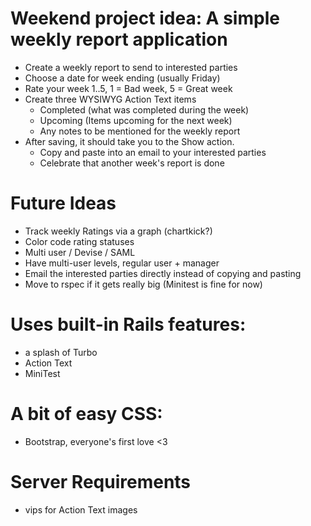 # Weekend project idea: A simple weekly report application
 - Create a weekly report to send to interested parties
 - Choose a date for week ending (usually Friday)
 - Rate your week 1..5, 1 = Bad week, 5 = Great week
 - Create three WYSIWYG Action Text items
   - Completed (what was completed during the week)
   - Upcoming (Items upcoming for the next week)
   - Any notes to be mentioned for the weekly report
 - After saving, it should take you to the Show action.
   - Copy and paste into an email to your interested parties
   - Celebrate that another week's report is done

# Future Ideas
- Track weekly Ratings via a graph (chartkick?)
- Color code rating statuses
- Multi user / Devise / SAML
- Have multi-user levels, regular user + manager
- Email the interested parties directly instead of copying and pasting
- Move to rspec if it gets really big (Minitest is fine for now)

# Uses built-in Rails features:
 - a splash of Turbo
 - Action Text
 - MiniTest

# A bit of easy CSS:
- Bootstrap, everyone's first love <3 

# Server Requirements 
- vips for Action Text images